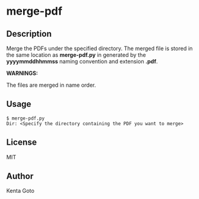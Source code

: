 # merge-pdf 

## Description  
Merge the PDFs under the specified directory. The merged file is stored in the same location as **merge-pdf.py** in generated by the **yyyymmddhhmmss** naming convention and extension **.pdf**.  

**WARNINGS:**  

The files are merged in name order.

## Usage  
```
$ merge-pdf.py
Dir: <Specify the directory containing the PDF you want to merge>
```

## License
MIT

## Author  
Kenta Goto
